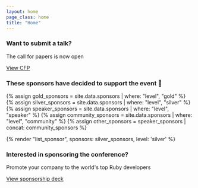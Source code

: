 ```yaml
---
layout: home
page_class: home
title: "Home"
---
```

<section class="cfp">
  <h3>Want to submit a talk?</h3>
  <p>The call for papers is now open</p>
  <a class="btn btn--primary" href="/cfp" target="_blank">View CFP</a>
</section>
<section class="sponsors">
  <h3>These sponsors have decided to support the event 💯</h3>

  {% assign gold_sponsors = site.data.sponsors | where: "level", "gold" %}
  {% assign silver_sponsors = site.data.sponsors | where: "level", "silver" %}
  {% assign speaker_sponsors = site.data.sponsors | where: "level", "speaker" %}
  {% assign community_sponsors = site.data.sponsors | where: "level", "community" %}
  {% assign other_sponsors = speaker_sponsors | concat: community_sponsors %}
  
  <!-- {% render "list_sponsor", sponsors: gold_sponsors, level: 'gold' %} -->

  {% render "list_sponsor", sponsors: silver_sponsors, level: 'silver' %}

  <!-- {% render "list_sponsor", sponsors: other_sponsors, level: 'speaker' %} -->

  <h3>Interested in sponsoring the conference?</h3>
  <p>Promote your company to the world's top Ruby developers</p>
  <a class="btn btn--primary" href="https://rubyconfth.com/sponsors2023" target="_blank">View sponsorship deck</a>
</section>

